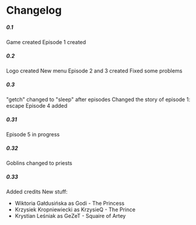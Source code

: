 # Changelog
 
 ##### 0.1
 Game created
 Episode 1 created
 
 ##### 0.2
 Logo created
 New menu
 Episode 2 and 3 created
 Fixed some problems

 ##### 0.3
 "getch" changed to "sleep" after episodes
 Changed the story of episode 1: escape
 Episode 4 added
 
 ##### 0.31
 Episode 5 in progress
 
 ##### 0.32
 Goblins changed to priests
 
 ##### 0.33
 Added credits
 New stuff:
 * Wiktoria Gałdusińska as Godi - The Princess
 * Krzysiek Kropniewiecki as KrzysieQ - The Prince
 * Krystian Leśniak as GeZeT - Squaire of Artey
